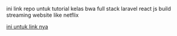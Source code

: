 <p>ini link repo untuk tutorial kelas bwa full stack laravel react js build streaming website like netflix</p>
<a href="https://class.buildwithangga.com/welcome_course/full-stack-laravel-react-js-build-streaming-website-like-netflix">ini untuk link nya </a>